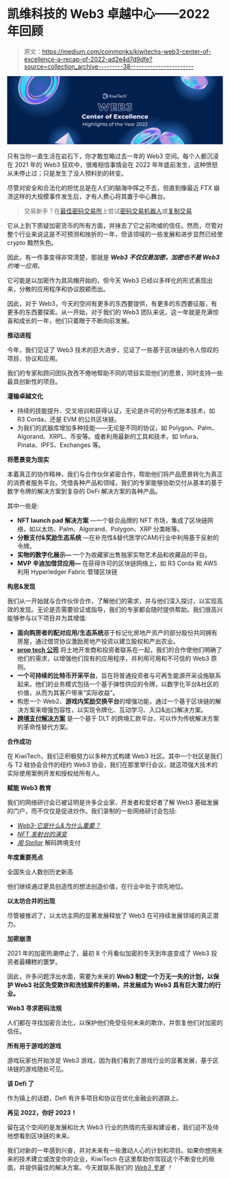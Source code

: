 # 凯维科技的 Web3 卓越中心——2022 年回顾

> 原文：<https://medium.com/coinmonks/kiwitechs-web3-center-of-excellence-a-recap-of-2022-ad2e4d7d9dfe?source=collection_archive---------38----------------------->

![](img/9acec279918042b413d967268983b7cf.png)

只有当你一直生活在岩石下，你才敢忽略过去一年的 Web3 空间。每个人都沉浸在 2021 年的 Web3 狂欢中，很难相信事情会在 2022 年年底前发生，这种愤怒从未停止过；只是发生了没人预料到的转变。

尽管对安全和合法化的担忧总是在人们的脑海中挥之不去，但直到像最近 FTX 崩溃这样的大规模事件发生后，才有人费心将其置于中心舞台。

> 交易新手？在[最佳密码交易所](/coinmonks/crypto-exchange-dd2f9d6f3769)上尝试[密码交易机器人](/coinmonks/crypto-trading-bot-c2ffce8acb2a)或[复制交易](/coinmonks/top-10-crypto-copy-trading-platforms-for-beginners-d0c37c7d698c)

它从上到下质疑加密货币的所有方面，并抹去了它之前吹嘘的信任。然而，尽管对整个行业来说这是不可预测和挫折的一年，但该领域的一些发展和进步显然已经使 crypto 黯然失色。

因此，有一件事变得非常清楚，那就是 ***Web3 不仅仅是加密，加密也不是 Web3*** *的唯一应用。*

它可能是以加密作为其风帽开始的，但今天 Web3 已经以多样化的形式表现出来，分散的应用程序和协议脱颖而出。

因此，对于 Web3，今天的空间有更多的东西要提供，有更多的东西要征服，有更多的东西要探索。从一开始，对于我们的 Web3 团队来说，这一年就是充满惊喜和成长的一年，他们只着眼于不断向前发展。

**推动进程**

今年，我们见证了 Web3 技术的巨大进步，见证了一些基于区块链的令人惊叹的项目、协议和应用。

我们的专家和顾问团队孜孜不倦地帮助不同的项目实现他们的愿景，同时支持一些最具创新性的项目。

**灌输卓越文化**

*   持续的技能提升、交叉培训和获得认证，无论是许可的分布式账本技术，如 R3 Corda，还是 EVM 的公共区块链。
*   为我们的武器库增加多种技能——无论是不同的协议，如 Polygon、Palm、Algorand、XRPL、币安等。或者利用最新的工具和技术，如 Infura、Pinata、IPFS、Exchanges 等。

**将愿景变为现实**

本着真正的协作精神，我们与合作伙伴紧密合作，帮助他们将产品愿景转化为真正的消费者服务平台。凭借各种产品和领域，我们的专家能够协助交付从基本的基于数字令牌的解决方案到复杂的 DeFi 解决方案的各种产品。

其中一些是:

*   **NFT launch pad 解决方案** —一个联合品牌的 NFT 市场，集成了区块链网络，如以太坊、Palm、Algorand、Polygon、XRP 分类帐等。
*   **分散支付&奖励生态系统** —在补充性&替代医学(CAM)行业中利用基于反射的令牌。
*   **实物的数字化展示—** 一个为收藏家出售独家实物艺术品和收藏品的平台。
*   **MVP 辛迪加借贷应用—** 在获得许可的区块链网络上，如 R3 Corda 和 AWS 利用 Hyperledger Fabric 管理区块链

**构思&发现**

我们从一开始就与合作伙伴合作，了解他们的需求，并与他们深入探讨，以实现高效的发现。无论是否需要验证或指导，我们的专家都会随时提供帮助。我们很高兴能够参与以下项目并为其增值:

*   **面向购房者的配对应用/生态系统**基于标记化房地产资产的部分股份共同拥有房屋，通过借贷协议激励房地产投资以建立股权和产出农业。
*   [**prop tech 公司**](https://www.kiwitech.com/casestudy/proptech) 将土地开发商和投资者联系在一起，我们的合作使他们明确了他们的需求，以增强他们现有的应用程序，并利用可用和不可信的 Web3 原则。
*   **一个可持续的比特币开采平台**，旨在将普通投资者与可再生能源开采设施联系起来。他们的业务模式包括一个基于弹性供应的令牌，以数字化平台&社区的价值，从而为其客户带来“实际收益”。
*   构思一个 Web2、**游戏内奖励交换平台**的增强功能，通过一个基于区块链的解决方案来增强包容性，以实现令牌化、互动学习、入口&出口解决方案。
*   [**跨境支付解决方案**](https://www.kiwitech.com/casestudy/stellar) 是一个基于 DLT 的跨境汇款平台，可以作为传统解决方案的革命性替代方案。

**合作成功**

在 KiwiTech，我们正积极努力以多种方式构建 Web3 社区。其中一个社区是我们与 T2 硅协会合作的纽约 Web3 协会，我们在那里举行会议，就这项强大技术的实际使用案例开发和授权给所有人。

**赋能 Web3 教育**

我们的网络研讨会已被证明是许多企业家、开发者和爱好者了解 Web3 基础发展的门户，而不仅仅是促进炒作。我们录制的一些网络研讨会包括:

*   [*Web3-它是什么&为什么重要？*](https://youtube.com/watch?v=BxJulrGzaSw&feature=share)
*   [*NFT 发射台的演变*](https://youtube.com/watch?v=iP_H_1JKH-w&feature=share)
*   [*用 Stellar*](https://youtu.be/o-5QE3zghxk) 解码跨境支付

**年度重要亮点**

全国失业人数创历史新高

他们继续通过更具创造性的想法创造价值，在行业中处于领先地位。

**以太坊合并的出现**

尽管被推迟了，以太坊主网的显著发展释放了 Web3 在可持续发展领域的真正潜力。

**加密崩溃**

2021 年的加密热潮停止了，最初 8 个月看似加密的冬天到年底变成了 Web3 投资者最糟糕的噩梦。

因此，许多问题浮出水面，需要为未来的 **Web3 制定一个万无一失的计划，以保护 Web3 社区免受欺诈和洗钱案件的影响，并发展成为 Web3 具有巨大潜力的行业。**

**Web3 寻求密码法规**

人们都在寻找加密合法化，以保护他们免受任何未来的欺诈，并恢复他们对加密的信任。

**所有用于游戏的游戏**

游戏玩家也开始涉足 Web3 游戏，因为我们看到了游戏行业的显著发展，基于区块链的游戏随处可见。

**该 Defi 了**

作为镇上的话题，Defi 有许多项目和协议在优化金融业的道路上。

**再见 2022，你好 2023！**

留在这个空间的是发展和壮大 Web3 行业的热情的先驱和建设者，我们迫不及待地想看到区块链的未来。

我们对新的一年感到兴奋，并对未来有一些激动人心的计划和项目。如果你想用未来的技术建立或改变你的企业，KiwiTech 在这里帮助你驾驭这个不断变化的局面，并提供最佳的解决方案。今天就联系我们的 [*Web3 专家*](https://www.kiwitech.com/web3-center-of-excellence?utm_source=Medium&utm_medium=Blog&utm_campaign=Web3&utm_id=campaign1) *！*